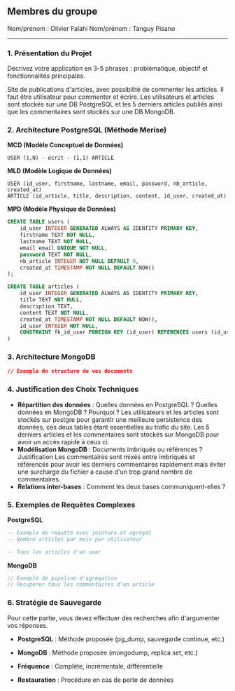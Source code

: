 
## Membres du groupe
Nom/prénom : Olivier Falahi
Nom/prénom : Tanguy Pisano

---

### 1. Présentation du Projet

Décrivez votre application en 3-5 phrases : problématique, objectif et fonctionnalités principales.

Site de publications d'articles, avec possibilité de commenter les articles. Il faut être utilisateur pour commenter et écrire.
Les utilisateurs et articles sont stockés sur une DB PostgreSQL et les 5 derniers articles publiés ainsi que les commentaires sont stockés sur une DB MongoDB.

### 2. Architecture PostgreSQL (Méthode Merise)

**MCD (Modèle Conceptuel de Données)**

```
USER (1,N) - écrit - (1,1) ARTICLE

```

**MLD (Modèle Logique de Données)**

```
USER (id_user, firstname, lastname, email, password, nb_article, created_at)
ARTICLE (id_article, title, description, content, id_user, created_at)
```

**MPD (Modèle Physique de Données)**

```sql
CREATE TABLE users (
    id_user INTEGER GENERATED ALWAYS AS IDENTITY PRIMARY KEY,
    firstname TEXT NOT NULL,
    lastname TEXT NOT NULL,
    email email UNIQUE NOT NULL,
    password TEXT NOT NULL,
    nb_article INTEGER NOT NULL DEFAULT 0,
    created_at TIMESTAMP NOT NULL DEFAULT NOW()
);

CREATE TABLE articles (
    id_user INTEGER GENERATED ALWAYS AS IDENTITY PRIMARY KEY,
    title TEXT NOT NULL,
    description TEXT,
    content TEXT NOT NULL,
    created_at TIMESTAMP NOT NULL DEFAULT NOW(),
    id_user INTEGER NOT NULL,
    CONSTRAINT fk_id_user FOREIGN KEY (id_user) REFERENCES users (id_user)
)
```

### 3. Architecture MongoDB

```json
// Exemple de structure de vos documents
```

### 4. Justification des Choix Techniques

- **Répartition des données** : Quelles données en PostgreSQL ? Quelles données en MongoDB ? Pourquoi ?
Les utilisateurs et les articles sont stockés sur postgre pour garantir une meilleure persistence des données, ces deux tables étant essentielles au trafic du site.
Les 5 derniers articles et les commentaires sont stockés sur MongoDB pour avoir un accès rapide à ceux ci. 
- **Modélisation MongoDB** : Documents imbriqués ou références ? Justification
Les commentaires sont mixés entre imbriqués et référencés pour avoir les derniers commentaires rapidement mais éviter une surcharge du fichier a cause d'un trop grand nombre de commentaires. 
- **Relations inter-bases** : Comment les deux bases communiquent-elles ?


### 5. Exemples de Requêtes Complexes

**PostgreSQL**

```sql
-- Exemple de requête avec jointure et agrégat
-- Nombre articles par mois par utilisateur

-- Tous les articles d'un user

```

**MongoDB**

```javascript
// Exemple de pipeline d'agrégation
// Recuperer tous les commentaires d'un article
```

### 6. Stratégie de Sauvegarde
Pour cette partie, vous devez effectuer des recherches afin d'argumenter vos réponses.

- **PostgreSQL** : Méthode proposée (pg_dump, sauvegarde continue, etc.)

- **MongoDB** : Méthode proposée (mongodump, replica set, etc.)

- **Fréquence** : Complète, incrémentale, différentielle

- **Restauration** : Procédure en cas de perte de données
